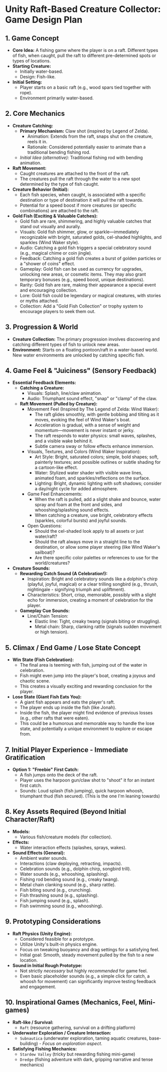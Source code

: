 # Unity Raft-Based Creature Collector: Game Design Plan

## 1. Game Concept

*   **Core Idea:** A fishing game where the player is on a raft. Different types of fish, when caught, pull the raft to different pre-determined spots or types of locations.
*   **Starting Creature:**
    *   Initially water-based.
    *   Design: Fish-like.
*   **Initial Setting:**
    *   Player starts on a basic raft (e.g., wood spars tied together with rope).
    *   Environment primarily water-based.

## 2. Core Mechanics

*   **Creature Catching:**
    *   **Primary Mechanism:** Claw shot (inspired by Legend of Zelda).
        *   Animation: Extends from the raft, snaps shut on the creature, reels it in.
        *   Rationale: Considered potentially easier to animate than a traditional bending fishing rod.
    *   *Initial Idea (alternative):* Traditional fishing rod with bending animation.
*   **Raft Movement:**
    *   Caught creatures are attached to the front of the raft.
    *   The creatures pull the raft through the water to a new spot determined by the type of fish caught.
*   **Creature Behavior (Initial):**
    *   Each fish species, when caught, is associated with a specific destination or type of destination it will pull the raft towards.
    *   Potential for a speed boost if more creatures (or specific combinations) are attached to the raft.
*   **Gold Fish (Exciting & Valuable Catches):**
    *   Gold fish are rare, shimmering, and highly valuable catches that stand out visually and aurally.
    *   Visuals: Gold fish shimmer, glow, or sparkle—immediately recognizable with bright, saturated golds, cel-shaded highlights, and sparkles (Wind Waker style).
    *   Audio: Catching a gold fish triggers a special celebratory sound (e.g., magical chime or coin jingle).
    *   Feedback: Catching a gold fish creates a burst of golden particles or a "shower of coins" effect.
    *   Gameplay: Gold fish can be used as currency for upgrades, unlocking new areas, or cosmetic items. They may also grant temporary bonuses (e.g., speed boost, unique destinations).
    *   Rarity: Gold fish are rare, making their appearance a special event and encouraging collection.
    *   Lore: Gold fish could be legendary or magical creatures, with stories or myths attached.
    *   Collection: Add a "Gold Fish Collection" or trophy system to encourage players to seek them out.

## 3. Progression & World

*   **Creature Collection:** The primary progression involves discovering and catching different types of fish to unlock new areas.
*   **Environment:** Starts on a floating pontoon/raft in a water-based world. New water environments are unlocked by catching specific fish.

## 4. Game Feel & "Juiciness" (Sensory Feedback)

*   **Essential Feedback Elements:**
    *   **Catching a Creature:**
        *   Visuals: Splash, line/claw animation.
        *   Audio: Triumphant sound effect, "snap" or "clamp" of the claw.
    *   **Raft Movement (Pulled by Creature):**
        *   Movement Feel (Inspired by The Legend of Zelda: Wind Waker):
            *   The raft glides smoothly, with gentle bobbing and tilting as it moves, evoking the feel of Wind Waker's boat.
            *   Acceleration is gradual, with a sense of weight and momentum—movement is never instant or jerky.
            *   The raft responds to water physics: small waves, splashes, and a visible wake behind it.
            *   Subtle camera sway or follow effects enhance immersion.
        *   Visuals, Textures, and Colors (Wind Waker Inspiration):
            *   Art Style: Bright, saturated colors; simple, bold shapes; soft, painterly textures; and possible outlines or subtle shading for a cartoon-like effect.
            *   Water: Stylized water shader with visible wave lines, animated foam, and sparkles/reflections on the surface.
            *   Lighting: Bright, dynamic lighting with soft shadows; consider a day/night cycle for added atmosphere.
        *   Game Feel Enhancements:
            *   When the raft is pulled, add a slight shake and bounce, water spray and foam at the front and sides, and whooshing/splashing sound effects.
            *   When catching a creature, use bright, celebratory effects (sparkles, colorful bursts) and joyful sounds.
        *   Open Questions:
            *   Should the cel-shaded look apply to all assets or just water/raft?
            *   Should the raft always move in a straight line to the destination, or allow some player steering (like Wind Waker's sailboat)?
            *   Are there specific color palettes or references to use for the world/creatures?
*   **Creature Sounds:**
    *   **Rewarding Catch Sound (A Celebration!):**
        *   Inspiration: Bright and celebratory sounds like a dolphin's chirp (playful, joyful, magical) or a clear trilling songbird (e.g., thrush, nightingale - signifying triumph and upliftment).
        *   Characteristics: Short, crisp, memorable, possibly with a slight echo for immersion, creating a moment of celebration for the player.
    *   **Gameplay Cue Sounds:**
        *   Line/Chain Tension:
            *   Elastic line: Tight, creaky twang (signals biting or struggling).
            *   Metal chain: Sharp, clanking rattle (signals sudden movement or high tension).

## 5. Climax / End Game / Lose State Concept
*   **Win State (Fish Celebration):**
    *   The final area is teeming with fish, jumping out of the water in celebration.
    *   Fish might even jump into the player's boat, creating a joyous and chaotic scene.
    *   This creates a visually exciting and rewarding conclusion for the player.
*   **Lose State (Giant Fish Eats You):**
    *   A giant fish appears and eats the player's raft.
    *   The player ends up inside the fish (like Jonah).
    *   Inside the fish, the player might find evidence of previous losses (e.g., other rafts that were eaten).
    *   This could be a humorous and memorable way to handle the lose state, and potentially a unique environment to explore or escape from.

## 7. Initial Player Experience - Immediate Gratification

*   **Option 1: "Freebie" First Catch:**
    *   A fish jumps onto the deck of the raft.
    *   Player uses the harpoon gun/claw shot to "shoot" it for an instant first catch.
    *   Sounds: Loud splash (fish jumping), quick harpoon whoosh, triumphant thud (fish secured). (This is the one I'm leaning towards)

## 8. Key Assets Required (Beyond Initial Character/Raft)

*   **Models:**
    *   Various fish/creature models (for collection).
*   **Effects:**
    *   Water interaction effects (splashes, sprays, wakes).
*   **Sound Effects (General):**
    *   Ambient water sounds.
    *   Interactions (claw deploying, retracting, impacts).
    *   Celebration sounds (e.g., dolphin chirp, songbird trill).
    *   Water sounds (e.g., whooshing, splashing).
    *   Fishing rod bending sound (e.g., creaky twang).
    *   Metal chain clanking sound (e.g., sharp rattle).
    *   Fish biting sound (e.g., crunching).
    *   Fish thrashing sound (e.g., splashing).
    *   Fish jumping sound (e.g., splash).
    *   Fish swimming sound (e.g., whooshing).


## 9. Prototyping Considerations

*   **Raft Physics (Unity Engine):**
    *   Considered feasible for a prototype.
    *   Utilize Unity's built-in physics engine.
    *   Focus on tweaking buoyancy and drag settings for a satisfying feel.
    *   Initial goal: Smooth, steady movement pulled by the fish to a new location.
*   **Sound in Initial Rough Prototype:**
    *   Not strictly *necessary* but highly *recommended* for game feel.
    *   Even basic placeholder sounds (e.g., a simple click for catch, a whoosh for movement) can significantly improve testing feedback and engagement.

## 10. Inspirational Games (Mechanics, Feel, Mini-games)

*   **Raft-like / Survival:**
    *   `Raft` (resource gathering, survival on a drifting platform)
*   **Underwater Exploration / Creature Interaction:**
    *   `Subnautica` (underwater exploration, taming aquatic creatures, base-building) - *Focus on exploration aspect*.
*   **Satisfying Fishing Mechanics:**
    *   `Stardew Valley` (tricky but rewarding fishing mini-game)
    *   `Dredge` (fishing adventure with dark, gripping narrative and tense mechanics)